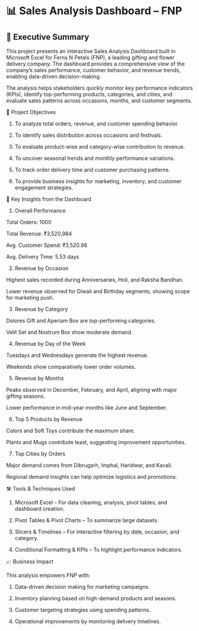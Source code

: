 # 📊 Sales Analysis Dashboard – FNP
## 🔹 Executive Summary

This project presents an interactive Sales Analysis Dashboard built in Microsoft Excel for Ferns N Petals (FNP), a leading gifting and flower delivery company. The dashboard provides a comprehensive view of the company’s sales performance, customer behavior, and revenue trends, enabling data-driven decision-making.

The analysis helps stakeholders quickly monitor key performance indicators (KPIs), identify top-performing products, categories, and cities, and evaluate sales patterns across occasions, months, and customer segments.

🎯 Project Objectives

1. To analyze total orders, revenue, and customer spending behavior.

2. To identify sales distribution across occasions and festivals.

3. To evaluate product-wise and category-wise contribution to revenue.

4. To uncover seasonal trends and monthly performance variations.

5. To track order delivery time and customer purchasing patterns.

6. To provide business insights for marketing, inventory, and customer engagement strategies.

📌 Key Insights from the Dashboard

1. Overall Performance

Total Orders: 1000

Total Revenue: ₹3,520,984

Avg. Customer Spend: ₹3,520.98

Avg. Delivery Time: 5.53 days

2. Revenue by Occasion

Highest sales recorded during Anniversaries, Holi, and Raksha Bandhan.

Lower revenue observed for Diwali and Birthday segments, showing scope for marketing push.

3. Revenue by Category

Dolores Gift and Aperiam Box are top-performing categories.

Velit Set and Nostrum Box show moderate demand.

4. Revenue by Day of the Week

Tuesdays and Wednesdays generate the highest revenue.

Weekends show comparatively lower order volumes.

5. Revenue by Months

Peaks observed in December, February, and April, aligning with major gifting seasons.

Lower performance in mid-year months like June and September.

6. Top 5 Products by Revenue

Colors and Soft Toys contribute the maximum share.

Plants and Mugs contribute least, suggesting improvement opportunities.

7. Top Cities by Orders

Major demand comes from Dibrugarh, Imphal, Haridwar, and Kavali.

Regional demand insights can help optimize logistics and promotions.


🛠️ Tools & Techniques Used

1. Microsoft Excel – For data cleaning, analysis, pivot tables, and dashboard creation.

2. Pivot Tables & Pivot Charts – To summarize large datasets.

3. Slicers & Timelines – For interactive filtering by date, occasion, and category.

4. Conditional Formatting & KPIs – To highlight performance indicators.

📈 Business Impact

This analysis empowers FNP with:

1. Data-driven decision making for marketing campaigns.

2. Inventory planning based on high-demand products and seasons.

3. Customer targeting strategies using spending patterns.

4. Operational improvements by monitoring delivery timelines.